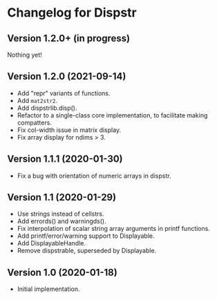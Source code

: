 Changelog for Dispstr
======================

Version 1.2.0+ (in progress)
--------------------------

Nothing yet!

Version 1.2.0 (2021-09-14)
--------------------------

* Add "repr" variants of functions.
* Add `mat2str2`.
* Add dispstrlib.disp().
* Refactor to a single-class core implementation, to facilitate making compatters.
* Fix col-width issue in matrix display.
* Fix array display for ndims > 3.

Version 1.1.1 (2020-01-30)
--------------------------

* Fix a bug with orientation of numeric arrays in dispstr.

Version 1.1 (2020-01-29)
------------------------

* Use strings instead of cellstrs.
* Add errords() and warningds().
* Fix interpolation of scalar string array arguments in printf functions.
* Add printf/error/warning support to Displayable.
* Add DisplayableHandle.
* Remove dispstrable, superseded by Displayable.

Version 1.0 (2020-01-18)
----------------------

* Initial implementation.
